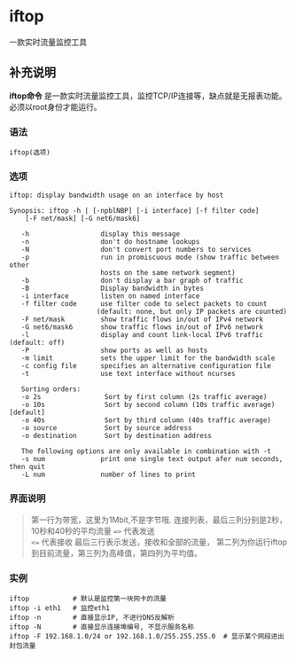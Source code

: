 iftop
===

一款实时流量监控工具

## 补充说明

**iftop命令** 是一款实时流量监控工具，监控TCP/IP连接等，缺点就是无报表功能。必须以root身份才能运行。

###  语法

```
iftop(选项)
```

###  选项

```
iftop: display bandwidth usage on an interface by host

Synopsis: iftop -h | [-npblNBP] [-i interface] [-f filter code]
    [-F net/mask] [-G net6/mask6]

   -h                  display this message
   -n                  don't do hostname lookups
   -N                  don't convert port numbers to services
   -p                  run in promiscuous mode (show traffic between other
                       hosts on the same network segment)
   -b                  don't display a bar graph of traffic
   -B                  Display bandwidth in bytes
   -i interface        listen on named interface
   -f filter code      use filter code to select packets to count
                      (default: none, but only IP packets are counted)
   -F net/mask         show traffic flows in/out of IPv4 network
   -G net6/mask6       show traffic flows in/out of IPv6 network
   -l                  display and count link-local IPv6 traffic (default: off)
   -P                  show ports as well as hosts
   -m limit            sets the upper limit for the bandwidth scale
   -c config file      specifies an alternative configuration file
   -t                  use text interface without ncurses
   
   Sorting orders:
   -o 2s                Sort by first column (2s traffic average)
   -o 10s               Sort by second column (10s traffic average) [default]
   -o 40s               Sort by third column (40s traffic average)
   -o source            Sort by source address
   -o destination       Sort by destination address
   
   The following options are only available in combination with -t
   -s num              print one single text output afer num seconds, then quit
   -L num              number of lines to print
```

### 界面说明

> 第一行为带宽，这里为1Mbit,不是字节哦.
> 连接列表，最后三列分别是2秒，10秒和40秒的平均流量
> `=>` 代表发送  
> `<=` 代表接收
> 最后三行表示发送，接收和全部的流量，
> 第二列为你运行iftop到目前流量，第三列为高峰值，第四列为平均值。

###  实例

```
iftop           # 默认是监控第一块网卡的流量
iftop -i eth1   # 监控eth1
iftop -n        # 直接显示IP, 不进行DNS反解析
iftop -N        # 直接显示连接埠编号, 不显示服务名称
iftop -F 192.168.1.0/24 or 192.168.1.0/255.255.255.0  # 显示某个网段进出封包流量
```


<!-- Linux命令行搜索引擎：https://jaywcjlove.github.io/linux-command/ -->
